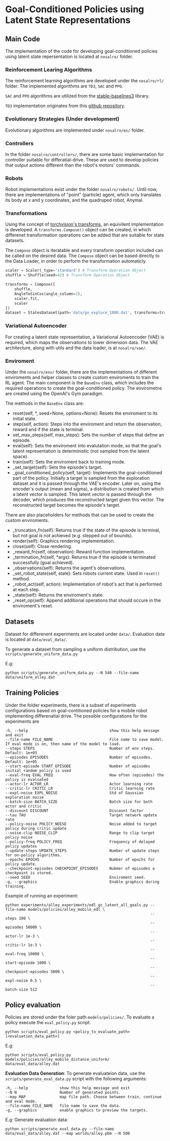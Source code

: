 # Goal-Conditioned Policies using Latent State Representations

## Main Code

The implementation of the code for developing goal-conditioned policies using latent state repersentation is located at `nosalro/` folder.

### Reinforcement Learing Algorithms

The reinforcement learning algorithms are developed under the `nosalro/rl/` folder. The implemented algorithms are `TD3`, `SAC` and `PPO`.

`SAC` and `PPO` algorithms are utilized from the [stable-baselines3](https://stable-baselines3.readthedocs.io/en/master/) library.

`TD3` implementation originates from this [github repository](https://github.com/sfujim/TD3).

### Evolutionary Strategies (Under development)

Evolutionary algorithms are implemented under `nosalro/es/` folder.

### Controllers

In the folder `nosalro/controllers/`, there are some basic implementation for controller suitable for differatial-drive. These are used to develop policies that output actions different than the robot's motors' commands.

### Robots

Robot implementations exist under the folder `nosalro/robots/`. Until now, there are implementations of "point" (particle) agent, which only translates its body at x and y coordinates, and the quadruped robot, Anymal.

### Transformations

Using the concept of [torchvision's transforms](https://pytorch.org/vision/stable/transforms.html), an equivilent implementation is developed. A `transforms.Compose()` object can be created, in which differenet transformation operations can be added that are suitable for state datasets.

The `Compose` object is iteratable and every transform operation included can be called on the desired data. The `Compose` object can be based directly to the Data Loader, in order to perform the transformation automaticly.

```python
scaler = Scaler(_type='standard') # Transform Operation Object
shuffle = Shuffle(seed=42) # Transform Operation Object

transforms = Compose([
    shuffle,
    AngleToSinCos(angle_column=2),
    scaler.fit,
    scaler
])
dataset = StatesDataset(path='data/go_explore_1000.dat', transforms=transforms)
```

### Variational Autoencoder

For creating a latent state representation, a Variational Autoencoder (VAE) is required, which maps the observations to lower dimension data. The VAE architecture, along with utils and the data loader, is at `nosalro/vae/`.

### Enviroment

Under the `nosalro/env/` folder, there are the implementations of different enviroments and helper classes to create custom enviroments to train the RL agent. The main component is the `BaseEnv` class, which includes the required operations to create the goal-conditioned policy. The envirometns are created using the OpenAI's Gym paradigm.

The methods in the `BaseEnv` class are:

* reset(self, *, seed=None, options=None): Resets the enviroment to its initial state.
* step(self, action): Steps into the enviroment and return the observation, reward and if the state is terminal.
* set_max_steps(self, max_steps): Sets the number of steps that define an episode.
* eval(self): Sets the enviroment into evalutation mode, so that the goal's latent representation is deterministic (not sampled from the latent space).
* train(self): Sets the enviroment back to training mode.
* _set_target(self): Sets the episode's target.
* _goal_conditioned_policy(self, target): Implements the goal-conditioned part of the policy. Initially a target is sampled from the exploration dataset and it is passed through the VAE's encoder. Later on, using the encoder's output (mean and sigma), a distribution is created from which a latent vector is sampled. This latent vector is passed through the decoder, which produces the reconstructed target given this vector. The reconstructed target becomes the episode's target.

There are also placeholders for methods that can be used to create the custom enviroments.
* _truncation_fn(self): Returns true if the state of the episode is terminal, but not goal is not achieved (e.g. stepped out of bounds).
* render(self): Graphics rendering implementation.
* close(self): Close rendering.
* _reward_fn(self, observation): Reward function implementation.
* _termination_fn(self, *args): Returns true if the episode is terminated successfully (goal achieved).
* _observations(self): Returns the agent's observations.
* _set_robot_state(self, state): Sets robots current state. Used in `reset()` method.
* _robot_act(self, action): Implementation of robot's act that is performed at each step.
* _state(self): Returns the enviroment's state.
* _reset_op(self): Append additional operations that should occure in the enviroment's reset.

## Datasets

Dataset for differenent experiments are located under `data/`. Evaluation data is located at `data/eval_data/`.

To generate a dataset from sampling a uniform distribution, use the `scripts/generate_uniform_data.py`

E.g:
```
python scripts/generate_uniform_data.py --N 540 --file-name data/uniform_alley.dat
```

## Training Policies

Under the folder experiments, there is a subset of experiments configurations based on goal-contitioned policies for a mobile robot implementing differenatial drive. The possible configurations for the experiments are

```
-h, --help                                    show this help message and exit
--file-name FILE_NAME                         File name to save model. If eval mode is on, then name of the model to load.
--steps STEPS                                 Number of env steps. Default: 1e+03
--episodes EPISODES                           Number of episodes. Default: 1e+05
--start-episode START_EPISODE                 Number of episodes initial random policy is used
--eval-freq EVAL_FREQ                         How often (episodes) the policy is evaluated
--actor-lr ACTOR_LR                           Actor learning rate
--critic-lr CRITIC_LR                         Critic learning rate
--expl-noise EXPL_NOISE                       Std of Gaussian exploration noise
--batch-size BATCH_SIZE                       Batch size for both actor and critic
--discount DISCOUNT                           Discount factor
--tau TAU                                     Target network update rate
--policy-noise POLICY_NOISE                   Noise added to target policy during critic update
--noise-clip NOISE_CLIP                       Range to clip target policy noise
--policy-freq POLICY_FREQ                     Frequency of delayed policy updates
--update-steps UPDATE_STEPS                   Number of update steps for on-policy algorithms.
--epochs EPOCHS                               Number of epochs for policy update.
--checkpoint-episodes CHECKPOINT_EPISODES     Nubmer of episodes a checkpoint is stored.
--seed SEED                                   Enviroment seed.
-g, --graphics                                Enable graphics during training.
```

Example of running an experiment:

```
python experiments/alley_experiments/edl_gc_latent_all_goals.py --file-name models/policies/alley_mobile_edl \
                                                                --steps 100 \
                                                                --episodes 50000 \
                                                                --actor-lr 1e-3 \
                                                                --critic-lr 1e-3 \
                                                                --eval-freq 10000 \
                                                                --start-episode 1000 \
                                                                --checkpoint-episodes 5000 \
                                                                --expl-noise 0.5 \
                                                                --batch-size 512
```


## Policy evaluation

Policies are stored under the foler path `models/policies/`. To evaluate a policy execute the  `eval_policy.py` script.

```shell
python scripts/eval_policy.py <policy_to_evaluate_path> [<evaluation_data_path>]
```

E.g:

```shell
python scripts/eval_policy.py models/policies/alley_mobile_distance_uniform/ data/eval_data/alley.dat
```
**Evaluation Data Generation**: To generate evaluateion data, use the `scripts/generate_eval_data.py` script with the following arguments:

```
-h, --help              show this help message and exit
--N N                   Number of generated points.
--map MAP               map file path. Choose between train, continue and eval mode.
--file-name FILE_NAME   file name to save the data.
-g, --graphics          enable graphics to preview the targets.
```
E.g: Generate evaluation data:
```
python scripts/generate_eval_data.py --file-name data/eval_data/alley.dat --map worlds/alley.pbm --N 500
```